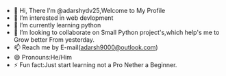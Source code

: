 - 👋 Hi, There I’m @adarshydv25,Welcome to My Profile
- 👀 I’m interested in web devlopment
- 🌱 I’m currently learning python
- 💞️ I’m looking to collaborate on Small Python project's,which help's me to Grow better From yesterday.
- 📫 Reach me by E-mail(adarsh9000@outlook.com) 
- 😄 Pronouns:He/Him
- ⚡ Fun fact:Just start learning not a Pro Nether a Beginner.

<!---
adarshydv25/adarshydv25 is a ✨ special ✨ repository because its `README.md` (this file) appears on your GitHub profile.
You can click the Preview link to take a look at your changes.
--->
